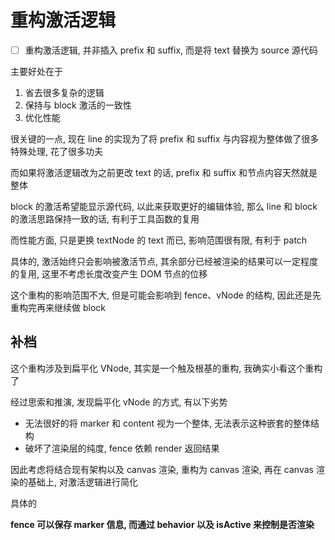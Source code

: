 # 重构激活逻辑

- [ ] 重构激活逻辑, 并非插入 prefix 和 suffix, 而是将 text 替换为 source 源代码

主要好处在于

1. 省去很多复杂的逻辑
2. 保持与 block 激活的一致性
3. 优化性能

很关键的一点, 现在 line 的实现为了将 prefix 和 suffix 与内容视为整体做了很多特殊处理, 花了很多功夫

而如果将激活逻辑改为之前更改 text 的话, prefix 和 suffix 和节点内容天然就是整体

block 的激活希望能显示源代码, 以此来获取更好的编辑体验, 那么 line 和 block 的激活思路保持一致的话, 有利于工具函数的复用

而性能方面, 只是更换 textNode 的 text 而已, 影响范围很有限, 有利于 patch

具体的, 激活始终只会影响被激活节点, 其余部分已经被渲染的结果可以一定程度的复用, 这里不考虑长度改变产生 DOM 节点的位移

这个重构的影响范围不大, 但是可能会影响到 fence、vNode 的结构, 因此还是先重构完再来继续做 block

## 补档

这个重构涉及到扁平化 VNode, 其实是一个触及根基的重构, 我确实小看这个重构了

经过思索和推演, 发现扁平化 vNode 的方式, 有以下劣势

- 无法很好的将 marker 和 content 视为一个整体, 无法表示这种嵌套的整体结构
- 破坏了渲染层的纯度, fence 依赖 render 返回结果

因此考虑将结合现有架构以及 canvas 渲染, 重构为 canvas 渲染, 再在 canvas 渲染的基础上, 对激活逻辑进行简化

具体的

**fence 可以保存 marker 信息, 而通过 behavior 以及 isActive 来控制是否渲染**
